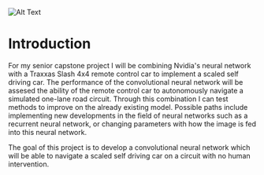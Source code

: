 ![Alt Text](https://github.com/{user}/{repo}car_driving.gif)

# Introduction
For my senior capstone project I will be combining Nvidia's neural network with a Traxxas Slash 4x4 remote control car to implement a scaled self driving car. The performance of the convolutional neural network will be assesed the ability of the remote control car to autonomously navigate a simulated one-lane road circuit. Through this combination I can test methods to improve on the already existing model. Possible paths include implementing new developments in the field of neural networks such as a recurrent neural network, or changing parameters with how the image is fed into this neural network.

The goal of this project is to develop a convolutional neural network which will be able to navigate a scaled self driving car on a circuit with no human intervention.


